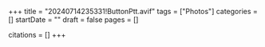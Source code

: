 +++
title = "20240714235331!ButtonPtt.avif"
tags = ["Photos"]
categories = []
startDate = ""
draft = false
pages = []

citations = []
+++
